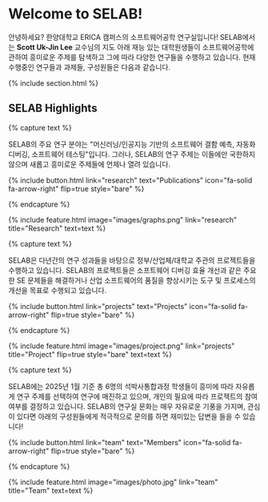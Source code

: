 ---
---

# Welcome to SELAB!

안녕하세요? 한양대학교 ERICA 캠퍼스의 소프트웨어공학 연구실입니다! SELAB에서는 **Scott Uk-Jin Lee** 교수님의 지도 아래 재능 있는 대학원생들이 소프트웨어공학에 관하여 흥미로운 주제를 탐색하고 그에 따라 다양한 연구들을 수행하고 있습니다. 현재 수행중인 연구들과 과제들, 구성원들은 다음과 같습니다.

{% include section.html %}

## SELAB Highlights

{% capture text %}

SELAB의 주요 연구 분야는 "머신러닝/인공지능 기반의 소프트웨어 결함 예측, 자동화 디버깅, 소프트웨어 테스팅"입니다. 그러나, SELAB의 연구 주제는 이들에만 국한하지 않으며 새롭고 흥미로운 주제들에 언제나 열려 있습니다. 

{%
  include button.html
  link="research"
  text="Publications"
  icon="fa-solid fa-arrow-right"
  flip=true
  style="bare"
%}

{% endcapture %}

{%
  include feature.html
  image="images/graphs.png"
  link="research"
  title="Research"
  text=text
%}

{% capture text %}

SELAB은 다년간의 연구 성과들을 바탕으로 정부/산업체/대학교 주관의 프로젝트들을 수행하고 있습니다. SELAB의 프로젝트들은 소프트웨어 디버깅 효율 개선과 같은 주요한 SE 문제들을 해결하거나 산업 소프트웨어의 품질을 향상시키는 도구 및 프로세스의 개선을 목표로 수행되고 있습니다.

{%
  include button.html
  link="projects"
  text="Projects"
  icon="fa-solid fa-arrow-right"
  flip=true
  style="bare"
%}

{% endcapture %}

{%
  include feature.html
  image="images/project.png"
  link="projects"
  title="Project"
  flip=true
  style="bare"
  text=text
%}

{% capture text %}

SELAB에는 2025년 1월 기준 총 6명의 석박사통합과정 학생들이 흥미에 따라 자유롭게 연구 주제를 선택하여 연구에 매진하고 있으며, 개인의 필요에 따라 프로젝트의 참여 여부를 결정하고 있습니다. SELAB의 연구실 문화는 매우 자유로운 기풍을 가지며, 관심이 있다면 아래의 구성원들에게 적극적으로 문의를 하면 재미있는 답변을 들을 수 있습니다! 

{%
  include button.html
  link="team"
  text="Members"
  icon="fa-solid fa-arrow-right"
  flip=true
  style="bare"
%}

{% endcapture %}

{%
  include feature.html
  image="images/photo.jpg"
  link="team"
  title="Team"
  text=text
%}
